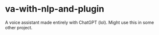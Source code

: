 # va-with-nlp-and-plugin

A voice assistant made entirely with ChatGPT (lol). Might use this in some other project.
